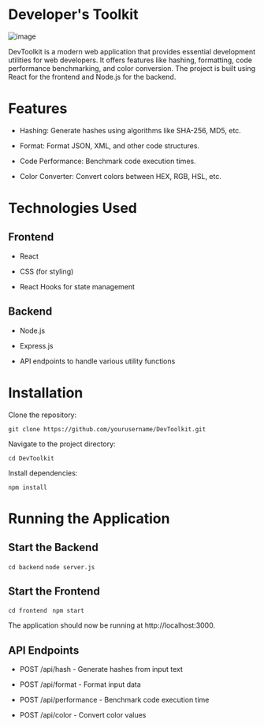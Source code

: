 # Developer's Toolkit
![image](https://github.com/user-attachments/assets/1ab46bd6-e695-4f5b-8bea-ce586b716a2b)

DevToolkit is a modern web application that provides essential development utilities for web developers. It offers features like hashing, formatting, code performance benchmarking, and color conversion. The project is built using React for the frontend and Node.js for the backend.

# Features

- Hashing: Generate hashes using algorithms like SHA-256, MD5, etc.

- Format: Format JSON, XML, and other code structures.

- Code Performance: Benchmark code execution times.

- Color Converter: Convert colors between HEX, RGB, HSL, etc.

# Technologies Used

## Frontend

- React

- CSS (for styling)

- React Hooks for state management

## Backend

- Node.js

- Express.js

- API endpoints to handle various utility functions

# Installation

Clone the repository:

`` git clone https://github.com/yourusername/DevToolkit.git `` 

Navigate to the project directory:

`` cd DevToolkit ``

Install dependencies:

`` npm install `` 

# Running the Application

## Start the Backend

`` cd backend `` 
`` node server.js `` 

## Start the Frontend

``cd frontend ``
``npm start ``

The application should now be running at http://localhost:3000.

## API Endpoints

- POST /api/hash - Generate hashes from input text

- POST /api/format - Format input data

- POST /api/performance - Benchmark code execution time

- POST /api/color - Convert color values
